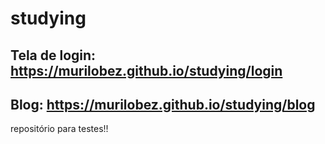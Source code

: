 # studying
## Tela de login: https://murilobez.github.io/studying/login
## Blog: https://murilobez.github.io/studying/blog
repositório para testes!!
